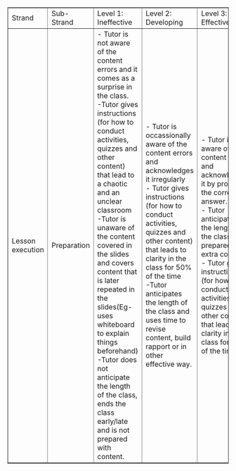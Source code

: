 <table dir="ltr" border="1" cellspacing="0" cellpadding="0"><colgroup><col width="115" /><col width="88" /><col width="270" /><col width="274" /><col width="290" /><col width="277" /><col width="100" /><col width="100" /><col width="100" /><col width="100" /><col width="100" /><col width="100" /><col width="100" /><col width="100" /><col width="100" /><col width="100" /><col width="100" /><col width="100" /><col width="100" /><col width="100" /><col width="100" /><col width="100" /><col width="100" /><col width="100" /><col width="100" /><col width="100" /></colgroup>
<tbody>
<tr>
<td data-sheets-value="{"1":2,"2":"Strand"}">Strand</td>
<td data-sheets-value="{"1":2,"2":"Sub-Strand"}">Sub-Strand</td>
<td data-sheets-value="{"1":2,"2":"Level 1: Ineffective"}">Level 1: Ineffective</td>
<td data-sheets-value="{"1":2,"2":"Level 2: Developing"}">Level 2: Developing</td>
<td data-sheets-value="{"1":2,"2":"Level 3: Effective"}">Level 3: Effective</td>
<td data-sheets-value="{"1":2,"2":"Level 4: Highly Effective"}">Level 4: Highly Effective</td>
<td> </td>
<td> </td>
<td> </td>
<td> </td>
<td> </td>
<td> </td>
<td> </td>
<td> </td>
<td> </td>
<td> </td>
<td> </td>
<td> </td>
<td> </td>
<td> </td>
<td> </td>
<td> </td>
<td> </td>
<td> </td>
<td> </td>
<td> </td>
</tr>
<tr>
<td data-sheets-value="{"1":2,"2":"Lesson execution"}">Lesson execution</td>
<td data-sheets-value="{"1":2,"2":"Preparation "}">Preparation</td>
<td data-sheets-value="{"1":2,"2":"- Tutor is not aware of the content errors and it comes as a surprise in the class. n-Tutor gives instructions (for how to conduct activities, quizzes and other content) that lead to a chaotic and an unclear classroom n-Tutor is unaware of the content covered in the slides and covers content that is later repeated in the slides(Eg- uses whiteboard to explain things beforehand)n-Tutor does not anticipate the length of the class, ends the class early/late and is not prepared with content. "}">- Tutor is not aware of the content errors and it comes as a surprise in the class. <br />-Tutor gives instructions (for how to conduct activities, quizzes and other content) that lead to a chaotic and an unclear classroom <br />-Tutor is unaware of the content covered in the slides and covers content that is later repeated in the slides(Eg- uses whiteboard to explain things beforehand)<br />-Tutor does not anticipate the length of the class, ends the class early/late and is not prepared with content.</td>
<td data-sheets-value="{"1":2,"2":"- Tutor is occassionally aware of the content errors and acknowledges it irregularly n- Tutor gives instructions (for how to conduct activities, quizzes and other content) that leads to clarity in the class for 50% of the timen-Tutor anticipates the length of the class and uses time to revise content, build rapport or in other effective way. "}">- Tutor is occassionally aware of the content errors and acknowledges it irregularly <br />- Tutor gives instructions (for how to conduct activities, quizzes and other content) that leads to clarity in the class for 50% of the time<br />-Tutor anticipates the length of the class and uses time to revise content, build rapport or in other effective way.</td>
<td data-sheets-value="{"1":2,"2":"- Tutor is aware of the content errors and acknowledges it by providing the correct answer. n- Tutor anticipates the length of the class is prepared with extra content.                                                           - Tutor gives instructions (for how to conduct activities, quizzes and other content) that leads to clarity in the class for 70% of the time"}">- Tutor is aware of the content errors and acknowledges it by providing the correct answer. <br />- Tutor anticipates the length of the class is prepared with extra content. - Tutor gives instructions (for how to conduct activities, quizzes and other content) that leads to clarity in the class for 70% of the time</td>
<td data-sheets-value="{"1":2,"2":"- Tutor is aware  of the content and prepared with pre-reqs check for the class.  n-Tutor gives explicit instructions (Tutor has clarity of thought which translates into clairty of action for students) and does not repeat instructionsn-The tutor is aware of the content errors and provides clarity by acknowledeging the error and by providing support to compensate itn"}">- Tutor is aware of the content and prepared with pre-reqs check for the class. <br />-Tutor gives explicit instructions (Tutor has clarity of thought which translates into clairty of action for students) and does not repeat instructions<br />-The tutor is aware of the content errors and provides clarity by acknowledeging the error and by providing support to compensate it</td>
<td> </td>
<td> </td>
<td> </td>
<td> </td>
<td> </td>
<td> </td>
<td> </td>
<td> </td>
<td> </td>
<td> </td>
<td> </td>
<td> </td>
<td> </td>
<td> </td>
<td> </td>
<td> </td>
<td> </td>
<td> </td>
<td> </td>
<td> </td>
</tr>
</tbody>
</table>
